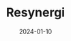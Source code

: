 ---  
layout: startup_page  
title: "Resynergi"  
id: "resynergi.com"  
permalink: "/resynergiresynergi.com01102024/"  
website: "https://www.resynergi.com/"  
funding_round: "Series B"  
funding_amount: "$6.4M"  
investors: "Transitions First (T1ST), Lummus Technology"  
about: "Resynergi is an advanced recycling technology company focused on accelerating plastic circularity. Its Continuous Microwave Assisted Pyrolysis (CMAP) technology converts plastic waste into reusable materials, significantly faster than traditional methods. This addresses the growing problem of plastic waste and reduces reliance on fossil fuels."  
markets: "Recycling, Cleantech, Materials Science, Climate Technology Product Manufacturing"  
hq: "Rohnert Park, California, United States"  
founded_year: "2015"  
linkedin: "https://www.linkedin.com/company/resynergi"  
twitter: "https://twitter.com/resynergi"  
instagram: ""  
facebook: ""  
crunchbase: "https://www.crunchbase.com/organization/resynergi"  
pitchbook: "https://pitchbook.com/profiles/company/469776-70"  

date_display: "10-Jan-2024"  
date: "2024-01-10"

# SEO Optimization  
meta_title: "Resynergi - Series B Funding ($6.4M)"  
meta_description: "Resynergi, Resynergi is an advanced recycling technology company focused on accelerating plastic circularity. Its Continuous Microwave Assisted Pyrolysis (CMAP) ..."  
meta_keywords: "Resynergi, Recycling, Cleantech, Materials Science, Climate Technology Product Manufacturing, Series B funding"  
canonical_url: "https://startup.projectstartups.com/resynergiresynergi.com01102024/"  
---